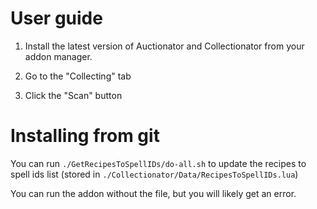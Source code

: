 User guide
==========

1. Install the latest version of Auctionator and Collectionator from your addon
   manager.

2. Go to the "Collecting" tab

3. Click the "Scan" button

Installing from git
===================
You can run `./GetRecipesToSpellIDs/do-all.sh` to update the recipes to
spell ids list (stored in `./Collectionator/Data/RecipesToSpellIDs.lua`)

You can run the addon without the file, but you will likely get an error.
